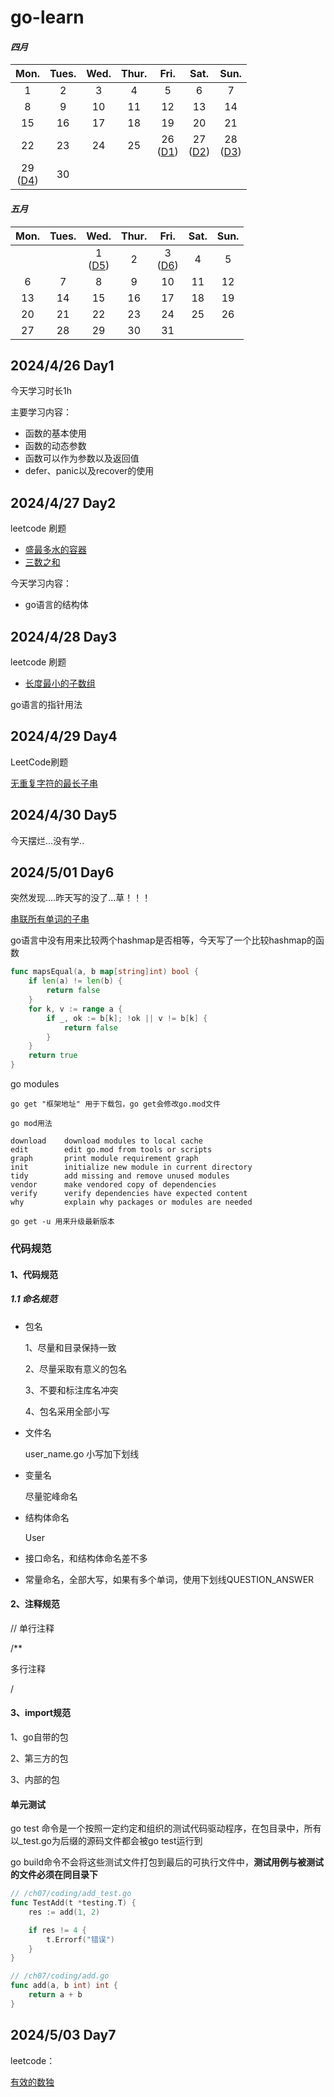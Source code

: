 # go-learn



#### *四月*

|             Mon.             | Tues. | Wed. | Thur. |             Fri.             |             Sat.             |             Sun.             |
| :--------------------------: | :---: | :--: | :---: | :--------------------------: | :--------------------------: | :--------------------------: |
|              1               |   2   |  3   |   4   |              5               |              6               |              7               |
|              8               |   9   |  10  |  11   |              12              |              13              |              14              |
|              15              |  16   |  17  |  18   |              19              |              20              |              21              |
|              22              |  23   |  24  |  25   | 26<br>([D1](#2024426-Day1 )) | 27<br>([D2](#2024427-Day2 )) | 28<br>([D3](#2024428-Day3 )) |
| 29<br>([D4](#2024429-Day4 )) |  30   |      |       |                              |                              |                              |



#### *五月*

| Mon. | Tues. |             Wed.             | Thur. |             Fri.             | Sat. | Sun. |
| :--: | :---: | :--------------------------: | :---: | :--------------------------: | :--: | :--: |
|      |       | 1<br/>([D5](#2024501-Day6 )) |   2   | 3<br/>([D6](#2024503-Day7 )) |  4   |  5   |
|  6   |   7   |              8               |   9   |              10              |  11  |  12  |
|  13  |  14   |              15              |  16   |              17              |  18  |  19  |
|  20  |  21   |              22              |  23   |              24              |  25  |  26  |
|  27  |  28   |              29              |  30   |              31              |      |      |

##  2024/4/26 Day1 

今天学习时长1h

主要学习内容：

- 函数的基本使用
- 函数的动态参数
- 函数可以作为参数以及返回值
- defer、panic以及recover的使用

## 2024/4/27 Day2 

leetcode 刷题

- [盛最多水的容器](https://leetcode.cn/problems/container-with-most-water/description/?envType=study-plan-v2&amp;envId=top-interview-150) 
- [三数之和](https://leetcode.cn/problems/3sum/description/?envType=study-plan-v2&amp;envId=top-interview-150)

今天学习内容：

- go语言的结构体

## 2024/4/28 Day3

leetcode 刷题

- [长度最小的子数组](https://leetcode.cn/problems/minimum-size-subarray-sum/)

go语言的指针用法

## 2024/4/29 Day4

LeetCode刷题

[无重复字符的最长子串](https://leetcode.cn/problems/longest-substring-without-repeating-characters/)

## 2024/4/30 Day5

今天摆烂...没有学..

## 2024/5/01 Day6

突然发现....昨天写的没了...草！！！

[串联所有单词的子串](https://leetcode.cn/problems/substring-with-concatenation-of-all-words/)

go语言中没有用来比较两个hashmap是否相等，今天写了一个比较hashmap的函数

```go
func mapsEqual(a, b map[string]int) bool {
	if len(a) != len(b) {
		return false
	}
	for k, v := range a {
		if _, ok := b[k]; !ok || v != b[k] {
			return false
		}
	}
	return true
}
```



go modules

```
go get "框架地址" 用于下载包，go get会修改go.mod文件

go mod用法

download    download modules to local cache
edit        edit go.mod from tools or scripts
graph       print module requirement graph
init        initialize new module in current directory
tidy        add missing and remove unused modules
vendor      make vendored copy of dependencies
verify      verify dependencies have expected content
why         explain why packages or modules are needed

go get -u 用来升级最新版本
```

### 代码规范

#### 1、代码规范

##### 1.1 命名规范

- 包名

  1、尽量和目录保持一致

  2、尽量采取有意义的包名

  3、不要和标注库名冲突

  4、包名采用全部小写

- 文件名

  user_name.go 小写加下划线

- 变量名

  尽量驼峰命名

- 结构体命名

  User

- 接口命名，和结构体命名差不多

- 常量命名，全部大写，如果有多个单词，使用下划线QUESTION_ANSWER

#### 2、注释规范

// 单行注释

/**

多行注释

/

#### 3、import规范

1、go自带的包

2、第三方的包

3、内部的包

#### 单元测试

go test 命令是一个按照一定约定和组织的测试代码驱动程序，在包目录中，所有以_test.go为后缀的源码文件都会被go test运行到

go build命令不会将这些测试文件打包到最后的可执行文件中，**测试用例与被测试的文件必须在同目录下**

```go
// /ch07/coding/add_test.go
func TestAdd(t *testing.T) {
	res := add(1, 2)

	if res != 4 {
		t.Errorf("错误")
	}
}

// /ch07/coding/add.go
func add(a, b int) int {
	return a + b
}

```

## 2024/5/03 Day7

leetcode：

[有效的数独](https://leetcode.cn/problems/valid-sudoku/)
